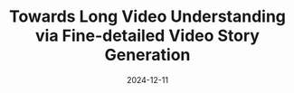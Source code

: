 ---
title: "Towards Long Video Understanding via Fine-detailed Video Story Generation"
collection: journals
permalink: /publication/Towards_Long_Video
date: 2024-12-11
year: "2024"
venue: "TCSVT"
city: 
state: ""
thumbnail: "Towards_Long_Video.png"
teaser :
authors: "Zeng You, Zhiquan Wen, Yaofo Chen, Xin Li, Runhao Zeng, Yaowei Wang, Mingkui Tan"
bibtex: Towards_Long_Video.txt
uri: Towards_Long_Video.pdf
arxiv: https://arxiv.org/pdf/2412.06182
project: 
source: 
poster:
data:
---